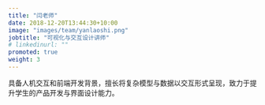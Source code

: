 ```yaml
---
title: "闫老师"
date: 2018-12-20T13:44:30+10:00
image: "images/team/yanlaoshi.png"
jobtitle: "可视化与交互设计讲师"
# linkedinurl: ""
promoted: true
weight: 3
---
```

具备人机交互和前端开发背景，擅长将复杂模型与数据以交互形式呈现，致力于提升学生的产品开发与界面设计能力。